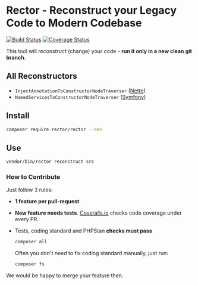 # Rector - Reconstruct your Legacy Code to Modern Codebase 

[![Build Status](https://img.shields.io/travis/TomasVotruba/Rector/master.svg?style=flat-square)](https://travis-ci.org/TomasVotruba/Rector)
[![Coverage Status](https://img.shields.io/coveralls/TomasVotruba/Rector/master.svg?style=flat-square)](https://coveralls.io/github/TomasVotruba/Rector?branch=master)


This tool will *reconstruct* (change) your code - **run it only in a new clean git branch**.


## All Reconstructors

- `InjectAnnotationToConstructorNodeTraverser` ([Nette](https://github.com/nette/))
- `NamedServicesToConstructorNodeTraverser` ([Symfony](https://github.com/symfony/))


## Install

```bash
composer require rector/rector --dev
```

## Use

```bash
vendor/bin/rector reconstruct src
```

### How to Contribute

Just follow 3 rules:

- **1 feature per pull-request**
- **New feature needs tests**. [Coveralls.io](https://coveralls.io/) checks code coverage under every PR.
- Tests, coding standard and PHPStan **checks must pass**

    ```bash
    composer all
    ```

    Often you don't need to fix coding standard manually, just run:

    ```bash
    composer fs
    ```

We would be happy to merge your feature then.
